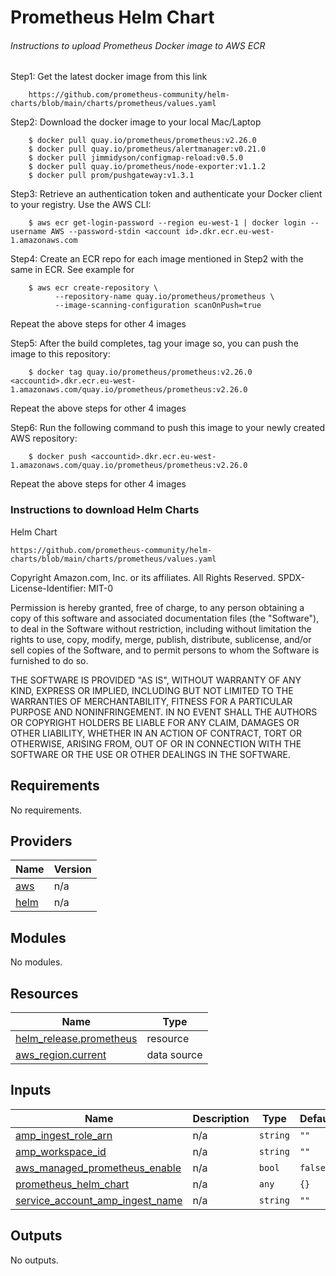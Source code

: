 # Prometheus Helm Chart

###### Instructions to upload Prometheus Docker image to AWS ECR

Step1: Get the latest docker image from this link

        https://github.com/prometheus-community/helm-charts/blob/main/charts/prometheus/values.yaml

Step2: Download the docker image to your local Mac/Laptop

        $ docker pull quay.io/prometheus/prometheus:v2.26.0
        $ docker pull quay.io/prometheus/alertmanager:v0.21.0
        $ docker pull jimmidyson/configmap-reload:v0.5.0
        $ docker pull quay.io/prometheus/node-exporter:v1.1.2
        $ docker pull prom/pushgateway:v1.3.1


Step3: Retrieve an authentication token and authenticate your Docker client to your registry. Use the AWS CLI:

        $ aws ecr get-login-password --region eu-west-1 | docker login --username AWS --password-stdin <account id>.dkr.ecr.eu-west-1.amazonaws.com

Step4: Create an ECR repo for each image mentioned in Step2 with the same in ECR. See example for

        $ aws ecr create-repository \
              --repository-name quay.io/prometheus/prometheus \
              --image-scanning-configuration scanOnPush=true

Repeat the above steps for other 4 images

Step5: After the build completes, tag your image so, you can push the image to this repository:

        $ docker tag quay.io/prometheus/prometheus:v2.26.0 <accountid>.dkr.ecr.eu-west-1.amazonaws.com/quay.io/prometheus/prometheus:v2.26.0

Repeat the above steps for other 4 images

Step6: Run the following command to push this image to your newly created AWS repository:

        $ docker push <accountid>.dkr.ecr.eu-west-1.amazonaws.com/quay.io/prometheus/prometheus:v2.26.0

Repeat the above steps for other 4 images

### Instructions to download Helm Charts

Helm Chart

    https://github.com/prometheus-community/helm-charts/blob/main/charts/prometheus/values.yaml


<!--- BEGIN_TF_DOCS --->
Copyright Amazon.com, Inc. or its affiliates. All Rights Reserved.
SPDX-License-Identifier: MIT-0

Permission is hereby granted, free of charge, to any person obtaining a copy of this
software and associated documentation files (the "Software"), to deal in the Software
without restriction, including without limitation the rights to use, copy, modify,
merge, publish, distribute, sublicense, and/or sell copies of the Software, and to
permit persons to whom the Software is furnished to do so.

THE SOFTWARE IS PROVIDED "AS IS", WITHOUT WARRANTY OF ANY KIND, EXPRESS OR IMPLIED,
INCLUDING BUT NOT LIMITED TO THE WARRANTIES OF MERCHANTABILITY, FITNESS FOR A
PARTICULAR PURPOSE AND NONINFRINGEMENT. IN NO EVENT SHALL THE AUTHORS OR COPYRIGHT
HOLDERS BE LIABLE FOR ANY CLAIM, DAMAGES OR OTHER LIABILITY, WHETHER IN AN ACTION
OF CONTRACT, TORT OR OTHERWISE, ARISING FROM, OUT OF OR IN CONNECTION WITH THE
SOFTWARE OR THE USE OR OTHER DEALINGS IN THE SOFTWARE.

## Requirements

No requirements.

## Providers

| Name | Version |
|------|---------|
| <a name="provider_aws"></a> [aws](#provider\_aws) | n/a |
| <a name="provider_helm"></a> [helm](#provider\_helm) | n/a |

## Modules

No modules.

## Resources

| Name | Type |
|------|------|
| [helm_release.prometheus](https://registry.terraform.io/providers/hashicorp/helm/latest/docs/resources/release) | resource |
| [aws_region.current](https://registry.terraform.io/providers/hashicorp/aws/latest/docs/data-sources/region) | data source |

## Inputs

| Name | Description | Type | Default | Required |
|------|-------------|------|---------|:--------:|
| <a name="input_amp_ingest_role_arn"></a> [amp\_ingest\_role\_arn](#input\_amp\_ingest\_role\_arn) | n/a | `string` | `""` | no |
| <a name="input_amp_workspace_id"></a> [amp\_workspace\_id](#input\_amp\_workspace\_id) | n/a | `string` | `""` | no |
| <a name="input_aws_managed_prometheus_enable"></a> [aws\_managed\_prometheus\_enable](#input\_aws\_managed\_prometheus\_enable) | n/a | `bool` | `false` | no |
| <a name="input_prometheus_helm_chart"></a> [prometheus\_helm\_chart](#input\_prometheus\_helm\_chart) | n/a | `any` | `{}` | no |
| <a name="input_service_account_amp_ingest_name"></a> [service\_account\_amp\_ingest\_name](#input\_service\_account\_amp\_ingest\_name) | n/a | `string` | `""` | no |

## Outputs

No outputs.

<!--- END_TF_DOCS --->
